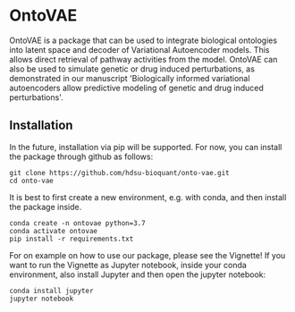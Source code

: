 # OntoVAE
OntoVAE is a package that can be used to integrate biological ontologies into latent space and decoder of Variational Autoencoder models. 
This allows direct retrieval of pathway activities from the model.
OntoVAE can also be used to simulate genetic or drug induced perturbations, as demonstrated in our manuscript 
'Biologically informed variational autoencoders allow predictive modeling of genetic and drug induced perturbations'.

## Installation

In the future, installation via pip will be supported. For now, you can install the package through github as follows:

```
git clone https://github.com/hdsu-bioquant/onto-vae.git
cd onto-vae
```
It is best to first create a new environment, e.g. with conda, and then install the package inside.

```
conda create -n ontovae python=3.7
conda activate ontovae
pip install -r requirements.txt
```

For on example on how to use our package, please see the Vignette! If you want to run the Vignette as Jupyter notebook, inside your conda environment, also install Jupyter and then open the jupyter notebook:

```
conda install jupyter
jupyter notebook
```
